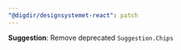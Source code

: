 ```yaml
---
"@digdir/designsystemet-react": patch
---
```


**Suggestion**: Remove deprecated `Suggestion.Chips`
